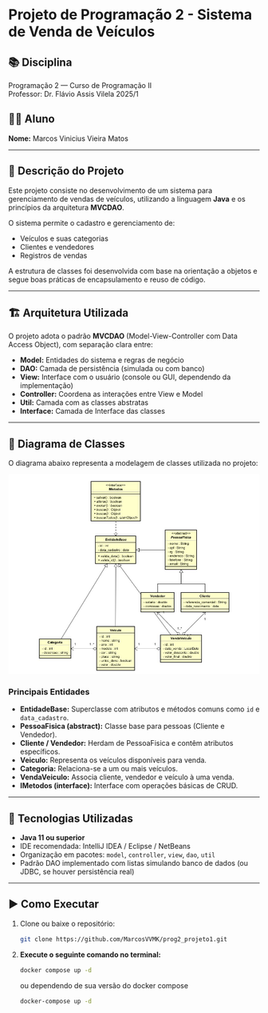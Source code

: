 # Projeto de Programação 2 - Sistema de Venda de Veículos

## 📚 Disciplina
Programação 2 — Curso de Programação II  
Professor: Dr. Flávio Assis Vilela
2025/1

## 🧑‍💻 Aluno
**Nome:** Marcos Vinicius Vieira Matos

---

## 📌 Descrição do Projeto
Este projeto consiste no desenvolvimento de um sistema para gerenciamento de vendas de veículos, utilizando a linguagem **Java** e os princípios da arquitetura **MVCDAO**.

O sistema permite o cadastro e gerenciamento de:
- Veículos e suas categorias
- Clientes e vendedores
- Registros de vendas

A estrutura de classes foi desenvolvida com base na orientação a objetos e segue boas práticas de encapsulamento e reuso de código.

---

## 🏗️ Arquitetura Utilizada
O projeto adota o padrão **MVCDAO** (Model-View-Controller com Data Access Object), com separação clara entre:
- **Model:** Entidades do sistema e regras de negócio
- **DAO:** Camada de persistência (simulada ou com banco)
- **View:** Interface com o usuário (console ou GUI, dependendo da implementação)
- **Controller:** Coordena as interações entre View e Model
- **Util:** Camada com as classes abstratas
- **Interface:** Camada de Interface das classes
---

## 🧩 Diagrama de Classes

O diagrama abaixo representa a modelagem de classes utilizada no projeto:

![Diagrama de Classes](./diagrama.png)

### Principais Entidades
- **EntidadeBase:** Superclasse com atributos e métodos comuns como `id` e `data_cadastro`.
- **PessoaFisica (abstract):** Classe base para pessoas (Cliente e Vendedor).
- **Cliente / Vendedor:** Herdam de PessoaFisica e contêm atributos específicos.
- **Veiculo:** Representa os veículos disponíveis para venda.
- **Categoria:** Relaciona-se a um ou mais veículos.
- **VendaVeiculo:** Associa cliente, vendedor e veículo à uma venda.
- **IMetodos (interface):** Interface com operações básicas de CRUD.

---

## 🔧 Tecnologias Utilizadas
- **Java 11 ou superior**
- IDE recomendada: IntelliJ IDEA / Eclipse / NetBeans
- Organização em pacotes: `model`, `controller`, `view`, `dao`, `util`
- Padrão DAO implementado com listas simulando banco de dados (ou JDBC, se houver persistência real)

---

## ▶️ Como Executar
1. Clone ou baixe o repositório:
   ```bash
   git clone https://github.com/MarcosVVMK/prog2_projeto1.git

2. **Execute o seguinte comando no terminal:**

   ```bash
   docker compose up -d
   ```

   ou dependendo de sua versão do docker compose

   ```bash
   docker-compose up -d